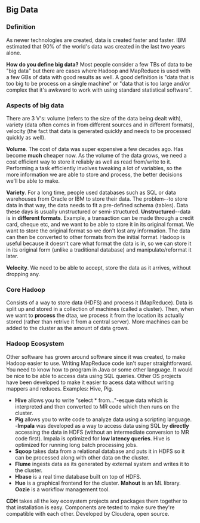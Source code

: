 ## Big Data

### Definition

As newer technologies are created, data is created faster and faster. IBM
estimated that 90% of the world's data was created in the last two years alone.

**How do you define big data?** Most people consider a few TBs of data to be
"big data" but there are cases where Hadoop and MapReduce is used with a few GBs
of data with good results as well. A good definition is "data that is too big to
be process on a single machine" or "data that is too large and/or complex that
it's awkward to work with using standard statistical software".

### Aspects of big data

There are 3 V's: volume (refers to the size of the data being dealt with),
variety (data often comes in from different sources and in different formats),
velocity (the fact that data is generated quickly and needs to be processed
quickly as well).

**Volume**. The cost of data was super expensive a few decades ago. Has become
**much** cheaper now. As the volume of the data grows, we need a cost
efficient way to store it reliably as well as read from/write to it.
Performing a task efficiently involves tweaking a lot of variables, so the
more information we are able to store and process, the better decisions we'll
be able to make.

**Variety**. For a long time, people used databases such as SQL or data
warehouses from Oracle or IBM to store their data. The problem--to store data in
that way, the data needs to fit a pre-defined schema (tables). Data these days
is usually unstructured or semi-structured. **Unstructured**--data is in
**different formats**. Example, a transaction can be made through a credit
card, cheque etc, and we want to be able to store it in its original
format. We want to store the original format so we don't lost any
information. The data can then be converted to other formats from the
initial format. Hadoop is useful because it doesn't care what format the data
is in, so we can store it in its original form (unlike a traditional
database) and manipulate/reformat it later.

**Velocity**. We need to be able to accept, store the data as it arrives,
without dropping any.

### Core Hadoop

Consists of a way to store data (HDFS) and process it (MapReduce). Data is
split up and stored in a collection of machines (called a cluster). Then, when
we want to **process** the dtaa, we process it from the location its
actually stored (rather than retrive it from a central server). More
machines can be added to the cluster as the amount of data grows.

### Hadoop Ecosystem

Other software has grown around software since it was created, to make Hadoop
easier to use. Writing MapReduce code isn't super straightforward. You need to
know how to program in Java or some other language. It would be nice to be able
to access data using SQL queries. Other OS projects have been developed to make
it easier to acess data without writing mappers and reduces. Examples: Hive,
Pig.

- **Hive** allows you to write "select * from..."-esque data which is
  interpreted and then converted to MR code which then runs on the cluster.
- **Pig** allows you to write code to analyze data using a scripting language.
-**Impala** was developed as a way to access data using SQL by **directly**
accessing the data in HDFS (without an intermediate conversion to MR code
first). Impala is optimized for **low latency queries**. Hive is optimized for
running long batch processing jobs.
- **Sqoop** takes data from a relational database and puts it in HDFS so it can
  be processed along with other data on the cluster.
- **Flume** ingests data as its generated by external system and writes it to
  the cluster.
- **Hbase** is a real time database built on top of HDFS.
- **Hue** is a graphical frontend for the cluster. **Mahout** is an ML library.
  **Oozie** is a workflow management tool.

**CDH** takes all the key ecosystem projects and packages them together to
that installation is easy. Components are tested to make sure they're
compatible with each other. Developed by Cloudera, open source.
